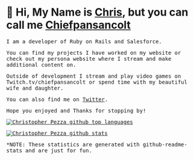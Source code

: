 # 👋 Hi, My Name is [Chris](https://chris-pezza.com), but you can call me [Chiefpansancolt](http://chiefpansancolt.live)

<samp>
I am a developer of Ruby on Rails and Salesforce. 

You can find my projects I have worked on my website or check out my persona website where I stream and make additional content on.

Outside of development I stream and play video games on Twitch.tv/chiefpansancolt or spend time with my beautiful wife and daughter.

You can also find me on [Twitter](https://twitter.com/chiefpansancolt).

Hope you enjoyed and Thanks for stopping by!
</samp>

<p>
  <a href="https://github.com/anuraghazra/github-readme-stats">
    <img align="center" src="https://github-readme-stats.chiefpansancolt.vercel.app/api/top-langs/?username=chiefpansancolt&theme=tokyonight" alt="Christopher Pezza github top languages" />
  </a>
</p>

<p>
  <a href="https://github.com/anuraghazra/github-readme-stats">
    <img align="center" src="https://github-readme-stats.chiefpansancolt.vercel.app/api?username=chiefpansancolt&show_icons=true&theme=tokyonight&line_height=27&show_icons=true" alt="Christopher Pezza github stats" />
  </a>
</p>

*NOTE: These statistics are generated with github-readme-stats and are just for fun.
